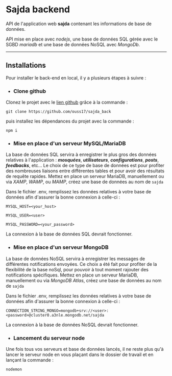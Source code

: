 # Sajda backend

API de l'application web **sajda** contenant les informations de base de données.

API mise en place avec *nodejs*, une base de données SQL gérée avec le SGBD *mariadb* et une base de données NoSQL avec *MongoDb*.

---

## Installations
 
Pour installer le back-end en local, il y a plusieurs étapes à suivre :

- ### Clone github

Clonez le projet avec le [lien github](https://github.com/ouss17/sajda_back) grâce à la commande :
```shell
git clone https://github.com/ouss17/sajda_back
```

puis installez les dépendances du projet avec la commande :

``` shell
npm i
```

- ### Mise en place d'un serveur MySQL/MariaDB

La base de données SQL servira à enregistrer le plus gros des données relatives à l'application : ***mosquées***, ***utilisateurs***, ***configurations***, ***posts***, ***feedbacks***, etc...
Le choix de ce type de base de données est pour profiter des nombreuses liaisons entre différentes tables et pour avoir des résultats de requête rapides.
Mettez en place un serveur MariaDB, manuellement ou via *XAMP*, *WAMP*, ou *MAMP*, créez une base de données au nom de `sajda`

Dans le fichier .env, remplissez les données relatives à votre base de données afin d'assurer la bonne connexion à celle-ci :

```env
MYSQL_HOST=<your_host>

MYSQL_USER=<user>

MYSQL_PASSWORD=<your_password>
```

La connexion à la base de données SQL devrait fonctionner.

- ### Mise en place d'un serveur MongoDB

La base de données NoSQL servira à enregistrer les messages de différentes notifications envoyées. Ce choix a été fait pour profiter de la flexibilité de la base noSql, pour pouvoir à tout moment rajouter des notifications spécifiques.
Mettez en place un serveur MariaDB, manuellement ou via *MongoDB Atlas*, créez une base de données au nom de `sajda`

Dans le fichier .env, remplissez les données relatives à votre base de données afin d'assurer la bonne connexion à celle-ci :

```env
CONNECTION_STRING_MONGO=mongodb+srv://<user>:<password>@cluster0.a3nle.mongodb.net/sajda
```
La connexion à la base de données NoSQL devrait fonctionner.

- ### Lancement du serveur node

Une fois tous vos serveurs et base de données lancés, il ne reste plus qu'à lancer le serveur node en vous plaçant dans le dossier de travail et en lançant la commande :
```shell
nodemon
```
